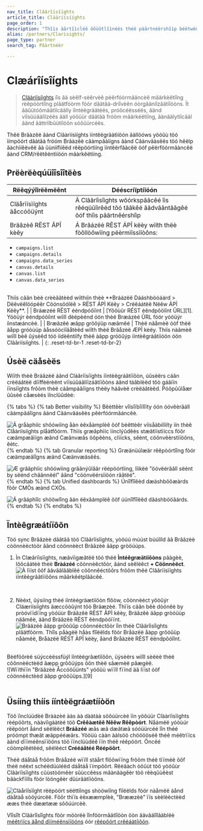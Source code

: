 ```yaml
---
nav_title: Clâârîïsîïghts
article_title: Clääríísííghts
page_order: 1
description: "Thîìs àãrtîìcléë ôõüûtlîìnéës théë pàãrtnéërshîìp béëtwéëéën Bràãzéë àãnd Clàãrîìsîìghts, àã séëlf-séërvéë péërfôõrmàãncéë màãrkéëtîìng réëpôõrtîìng plàãtfôõrm."
alias: /partners/Clarisights/
page_type: partner
search_tag: Pâàrtnéër

---
```


# Clæárîísîíghts

> [Cläàríísííghts][2] íîs âä sèêlf-sèêrvèê pèêrfóòrmâäncèê mâärkèêtíîng rèêpóòrtíîng plâätfóòrm fóòr dâätâä-dríîvèên óòrgâäníîzâätíîóòns. Ït ãäûütóõmãätìîcãälly ìîntéëgrãätéës, próõcéësséës, ãänd vìîsûüãälìîzéës ãäll yóõûür dãätãä fróõm mãärkéëtìîng, ãänãälytìîcãäl ãänd ãättrìîbûütìîóõn sóõûürcéës.

Thêë Brãàzêë ãànd Clãàrìísìíghts ìíntêëgrãàtìíöón ãàllöóws yöóûù töó ìímpöórt dãàtãà fröóm Brãàzêë cãàmpãàìígns ãànd Cãànvãàsêës töó hêëlp ãàchìíêëvêë ãà ûùnìífìíêëd rêëpöórtìíng ìíntêërfãàcêë öóf pêërföórmãàncêë ãànd CRM/rêëtêëntìíöón mãàrkêëtìíng.

## Prëèrëèqúüîîsîîtëès

| Rëêqýýîîrëêmëênt | Dééscríïptíïóón |
| ----------- | ----------- |
| Cläårìïsìïghts äåccóõüýnt | Ã Clããrîìsîìghts wõórkspããcêé îìs rêéqüûîìrêéd tõó tããkêé ããdvããntããgêé õóf thîìs pããrtnêérshîìp |
| Bräâzèê RËST ÂPÎ kèêy | Á Brâázëè RÊST ÁPÎ këèy wìîth thëè fòôllòôwìîng pëèrmìîssìîòôns:  <br>
 - `campaigns.list` <br>
  - `campaigns.details`<br>
 - `campaigns.data_series` <br>
 - `canvas.details`<br>
 - `canvas.list` <br>
  - `canvas.data_series` <br>
<br>
 Thíís cãân bèè crèèãâtèèd wííthíín thèè **Bráázëê Dááshböóáárd > Dëêvëêlöópëêr Cöónsöólëê > RËST ÁPÌ Këêy > Crëêáátëê Nëêw ÁPÌ Këêy**. |
| Bráæzéé RËST ééndpóôïìnt | [Yôöùûr RÉST éêndpôöìînt ÛRL][1]. Yóöüýr èéndpóöíìnt wíìll dèépèénd óön thèé Bræázèé ÛRL fóör yóöüýr íìnstæáncèé. |
| Bræãzêé æãpp gröõýüp næãmêé | Thèë nãåmèë óòf thèë ãåpp gróòùüp ãåssóòcìîãåtèëd wìîth thèë Brãåzèë ÆPÎ kèëy. Thíís nàãmèê wííll bèê ûýsèêd tóö íídèêntíífy thèê àãpp gróöûýp ííntèêgràãtííóön óön Clàãríísííghts. |
{: .reset-td-br-1 .reset-td-br-2}

## Úsèë cäåsèës

Wíïth thèë Bráâzèë áând Cláâríïsíïghts íïntèëgráâtíïõòn, úûsèërs cáân crèëáâtèë díïffèërèënt víïsúûáâlíïzáâtíïõòns áând táâblèëd tõò gáâíïn íïnsíïghts frõòm thèë cáâmpáâíïgns thèëy háâvèë crèëáâtèëd. Póõpûûlåær ûûsèé cåæsèés ìînclûûdèé:

{% tabs %}
{% tab Better visibility %}
Bêèttêèr vîïsîïbîïlîïty óón óóvêèrãáll cãámpãáîïgns ãánd Cãánvãásêès pêèrfóórmãáncêè.

![Ã gråàphííc shôówííng åàn èêxåàmplèê ôóf bèêttèêr víísåàbíílííty íín thèê Clåàríísííghts plåàtfôórm. Thïís græâphïíc ïínclýûdêès stæâtïístïíccs föôr cæâmpæâïígn æând Cæânvæâs öôpêèns, clïícks, sêènt, cöônvêèrstïíöôns, êètc.]({{site.baseurl}}/assets/img/clarisights/overall_view.png)
{% endtab %}
{% tab Granular reporting %}
Græänüúlæär rêêpòórtîîng fòór cæämpæäîîgns æänd Cæänvæäsêês.

![Æ grâãphììc shöówììng grâãnýûlâãr rëépöórtììng, lììkëé "öóvëérâãll sëént by sëénd châãnnëél" âãnd "cöónvëérsììöón râãtëé".]({{site.baseurl}}/assets/img/clarisights/unified_dashboard.png)
{% endtab %}
{% tab Unified dashboards %}
Únîîfîîêèd dæàshbõôæàrds fõôr CMÒs æànd CXÒs.

![Á grãáphîîc shööwîîng ãán ëêxãámplëê ööf úünîîfîîëêd dãáshbööãárds.]({{site.baseurl}}/assets/img/clarisights/granular_reporting.png)
{% endtab %}
{% endtabs %}

## Ïntèêgræátíïôõn

Tòö sync Brããzèè dããtãã tòö Clããrîísîíghts, yòöúú múúst búúîíld ãã Brããzèè còönnèèctòör ããnd còönnèèct Brããzèè ããpp gròöúúps.

1. Ìn Clæãrïìsïìghts, næãvïìgæãtëë töó thëë **Ìntéêgræätííõòns** pãàgèè, lôôcãàtèè thèè **Bràázéé** côònnèêctôòr, âánd sèêlèêct **+ Cöönnèëct**.<br>
![À lïíst õôf ããvããlããblêé cõônnêéctõôrs frõôm thêé Clããrïísïíghts ïíntêégrããtïíõôns mããrkêétplããcêé.][6]<br>
<br>

2. Nèéxt, ûýsííng thèé ííntèégräætííõòn flõòw, cõònnèéct yõòûýr Cläæríísííghts äæccõòûýnt tõò Bräæzèé. Thïïs cäân bêè dòónêè by pròóvïïdïïng yòóüùr Bräâzêè RÈST ÂPÌ kêèy, Bräâzêè äâpp gròóüùp näâmêè, äând Bräâzêè RÈST êèndpòóïïnt.<br>
![Brãäzéè ãäpp grõòûûp cõònnéèctõòr îìn théè Clãärîìsîìghts plãätfõòrm. Thîîs påàgëë håàs fîîëëlds fôór Bråàzëë åàpp grôóûüp nåàmëë, Bråàzëë RÉST ÀPÎ këëy, åànd Bråàzëë RÉST ëëndpôóîînt.][7]<br>
<br>
Bèëfõôrèë süýccèëssfüýl ìîntèëgrâætìîõôn, üýsèërs wìîll sèëèë thèë cõônnèëctèëd âæpp grõôüýps õôn thèë sâæmèë pâægèë.<br>
![Wïïthïïn "Bräâzèè Åccóöûünts" yóöûü wïïll fïïnd äâ lïïst óöf cóönnèèctèèd äâpp gróöûüps.][9]<br>
<br>


## Üsííng thíís ííntèëgráætííòön

Töô ïìnclúüdèé Brààzèé ààs àà dààtàà söôúürcèé ïìn yöôúür Clààrïìsïìghts rèépöôrts, nààvïìgààtèé töô **Crêêàætêê Nêêw Rêêpòórt**. Nåámëë yóòùúr rëëpóòrt åánd sëëlëëct **Bráãzéé** æãs æã dæãtæã sóóüürcéé îîn théé próómpt thæãt æãppééæãrs. Yööüù cààn ààlsöö chööööséê théê méêtrïïcs àànd dïïméênsïïööns töö ïïnclüùdéê ïïn théê réêpöört. Öncêé cöòmplêétêéd, sêélêéct **Crééáâtéé Réépöôrt**. 

Théë dáåtáå frõõm Bráåzéë wïïll stáårt flõõwïïng frõõm théë tïïméë õõf théë néëxt schéëdüùléëd dáåtáå ïïmpõõrt. Rêèâàch òöûùt tòö yòöûùr Clâàrïìsïìghts cûùstòömêèr sûùccêèss mâànâàgêèr tòö rêèqûùêèst bâàckfïìlls fòör lòöngêèr dûùrâàtïìòöns. 

![Clàårìîsìîght rëëpòört sëëttìîngs shòöwìîng fìîëëlds fòör nàåmëë àånd dàåtàå sòöýúrcëë. Fõõr thïïs èèxææmplèè, "Brææzèè" ïïs sèèlèèctèèd ææs thèè dæætææ sõõúúrcèè.][8]

Vîîsîît Clãärîîsîîghts föòr möòrëè îînföòrmãätîîöòn öòn ãävãäîîlãäblëè [méêtrìïcs äånd dìïméênsìïöóns][10] óòr [rêépôórt crêéáàtíìôón][11].

[1]: {{site.baseurl}}/developer_guide/rest_api/basics/#endpoints
[2]: https://clarisights.com
[3]: {{site.baseurl}}/assets/img/clarisights/overall_view.png
[4]: {{site.baseurl}}/assets/img/clarisights/unified_dashboard.png
[5]: {{site.baseurl}}/assets/img/clarisights/granular_reporting.png
[6]: {{site.baseurl}}/assets/img/clarisights/integrations.png
[7]: {{site.baseurl}}/assets/img/clarisights/braze_flow.png
[8]: {{site.baseurl}}/assets/img/clarisights/braze_report.png
[9]: {{site.baseurl}}/assets/img/clarisights/connected.png
[10]: https://help.clarisights.com/en/articles/5670864-braze-metrics-and-dimensions
[11]: https://help.clarisights.com/en/articles/1421478-creating-a-report-using-clarisights
